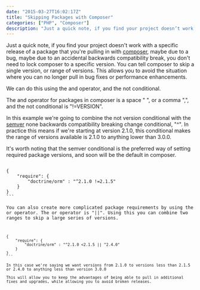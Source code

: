 ```yaml
---
date: "2015-03-27T16:02:17Z"
title: "Skipping Packages with Composer"
categories: ["PHP", "Composer"]
description: "Just a quick note, if you find your project doesn’t work with a specific release of a package that you’re pulling in with composer, maybe due to a bug, maybe due to an accidental backwards compatibility break, you don’t need to lock composer to a specific version. You can tell composer to skip a single version, or range of versions. This allows you to avoid the situation where you can no longer pull in bug fixes or performance enhancements."
---
```


Just a quick note, if you find your project doesn't work with a specific release of a package that you're pulling in with [composer](https://getcomposer.org), maybe due to a bug, maybe due to an accidental backwards compatibility break, you don't need to lock composer to a specific version. You can tell composer to skip a single version, or range of versions. This allows you to avoid the situation where you can no longer pull in bug fixes or performance enhancements.

We can do this using the and operator, and the not conditional.

The and operator for packages in composer is a space " ", or a comma ",", and the not conditional is "!=VERSION".

In this example we're going to combine the not version conditional with the [semver](https://semver.io) none backwards compatibility breaking change conditional, "^". In practice this means if we're starting at version 2.1.0, this conditional makes the range of versions available is 2.1.0 to anything lower than 3.0.0.

It's worth noting that the semver conditional is the preferred way of setting required package versions, and soon will be the default in composer.

<pre>
<code class="json">
{
    "require": {
        "doctrine/orm" : "^2.1.0 !=2.1.5"
    }
}
```

You can also create more complicated package requirements by using the or operator. The or operator is "||". Using this you can combine two ranges to skip a large series of versions.

<pre>
<code class="json">
{
    "require": {
        "doctrine/orm" : "^2.1.0 <2.1.5 || ^2.4.0"
    }
}
```

In this case we're saying we want versions from 2.1.0 to versions less than 2.1.5 or 2.4.0 to anything less than version 3.0.0

This will allow you to keep the advantages of being able to pull in additional fixes and upgrades, while allowing you to avoid broken releases.
